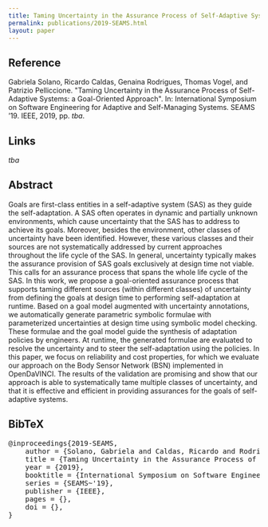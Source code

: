 ```yaml
---
title: Taming Uncertainty in the Assurance Process of Self-Adaptive Systems&#058; a Goal-Oriented Approach
permalink: publications/2019-SEAMS.html
layout: paper
---
```


## Reference

Gabriela Solano, Ricardo Caldas, Genaina Rodrigues, Thomas Vogel, and Patrizio Pelliccione. "Taming Uncertainty in the Assurance Process of Self-Adaptive Systems: a Goal-Oriented Approach". In: International Symposium on Software Engineering for Adaptive and Self-Managing Systems. SEAMS ’19. IEEE, 2019, pp. _tba_.

## Links
_tba_

## Abstract
Goals are first-class entities in a self-adaptive system (SAS) as they guide the self-adaptation. A SAS often operates in dynamic and partially unknown environments, which cause uncertainty that the SAS has to address to achieve its goals. Moreover, besides the environment, other classes of uncertainty have been identified. However, these various classes and their sources are not systematically addressed by current approaches throughout the life cycle of the SAS. In general, uncertainty typically makes the assurance provision of SAS goals exclusively at design time not viable. This calls for an assurance process that spans the whole life cycle of the SAS. In this work, we propose a goal-oriented assurance process that supports taming different sources (within different classes) of uncertainty from defining the goals at design time to performing self-adaptation at runtime. Based on a goal model augmented with uncertainty annotations, we automatically generate parametric symbolic formulae with parameterized uncertainties at design time using symbolic model checking. These formulae and the goal model guide the synthesis of adaptation policies by engineers. At runtime, the generated formulae are evaluated to resolve the uncertainty and to steer the self-adaptation using the policies. In this paper, we focus on reliability and cost properties, for which we evaluate our approach on the Body Sensor Network (BSN) implemented in OpenDaVINCI. The results of the validation are promising and show that our approach is able to systematically tame multiple classes of uncertainty, and that it is effective and efficient in providing assurances for the goals of self-adaptive systems.

## BibTeX

<div class="bibtex">
<pre>@inproceedings{2019-SEAMS,
    author = {Solano, Gabriela and Caldas, Ricardo and Rodrigues, Genaina and Vogel, Thomas and Pelliccione, Patrizio},
    title = {Taming Uncertainty in the Assurance Process of Self-Adaptive Systems: a Goal-Oriented Approach},
    year = {2019},
    booktitle = {International Symposium on Software Engineering for Adaptive and Self-Managing Systems},
    series = {SEAMS~'19},
    publisher = {IEEE},
    pages = {},
    doi = {},
}</pre>
</div>
